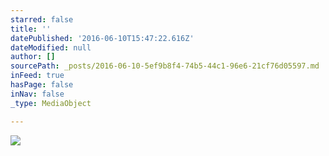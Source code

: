 ```yaml
---
starred: false
title: ''
datePublished: '2016-06-10T15:47:22.616Z'
dateModified: null
author: []
sourcePath: _posts/2016-06-10-5ef9b8f4-74b5-44c1-96e6-21cf76d05597.md
inFeed: true
hasPage: false
inNav: false
_type: MediaObject

---
```

![](https://the-grid-user-content.s3-us-west-2.amazonaws.com/bea5d123-f75d-4fa3-8a75-b4010af928b2.jpg)